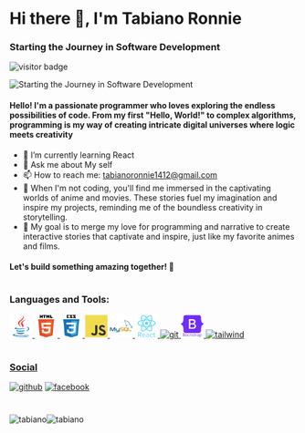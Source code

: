 # <h1>Hi there 👋, I'm Tabiano Ronnie</h1>
### Starting the Journey in Software Development
![visitor badge](https://visitor-badge.laobi.icu/badge?page_id=Tabiano.visitor-badge)

![Starting the Journey in Software Development](https://i.pinimg.com/originals/19/b2/8c/19b28c8372aaec65623f7ee7332e74be.gif)

#### Hello! I'm a passionate programmer who loves exploring the endless possibilities of code. From my first "Hello, World!" to complex algorithms, programming is my way of creating intricate digital universes where logic meets creativity
- 🌱 I’m currently learning React 
- 💬 Ask me about My self 
- 📫 How to reach me: tabianoronnie1412@gmail.com
- 🎥 When I'm not coding, you'll find me immersed in the captivating worlds of anime and movies. These stories fuel my imagination and inspire my projects, reminding me of the boundless creativity in storytelling.
- 🚀 My goal is to merge my love for programming and narrative to create interactive stories that captivate and inspire, just like my favorite animes and films.
  
#### Let's build something amazing together! 🌟
<h1></h1>

### Languages and Tools:
  <div align="left">
    <a href="https://www.java.com/en/" target="_blank" rel="noreferrer"/><img src="https://raw.githubusercontent.com/devicons/devicon/master/icons/java/java-original.svg" alt="java" width="40" height="40"/>
    <a href="https://www.w3.org/html/" target="_blank" rel="noreferrer"/><img src="https://raw.githubusercontent.com/devicons/devicon/master/icons/html5/html5-original-wordmark.svg" alt="html5" width="40" height="40"/> </a> <a href="https://www.java.com" target="_blank" rel="noreferrer"/>
    <a href="https://www.w3schools.com/css/" target="_blank" rel="noreferrer"/><img src="https://raw.githubusercontent.com/devicons/devicon/master/icons/css3/css3-original-wordmark.svg" alt="css3" width="40" height="40"/>
    <a href="https://developer.mozilla.org/en-US/docs/Web/JavaScript" target="_blank" rel="noreferrer"/><img src="https://raw.githubusercontent.com/devicons/devicon/master/icons/javascript/javascript-original.svg" alt="javascript" width="40" height="40"/>
    <a href="https://www.mysql.com/" target="_blank" rel="noreferrer"/><img src="https://raw.githubusercontent.com/devicons/devicon/master/icons/mysql/mysql-original-wordmark.svg" alt="mysql" width="40" height="40"/> </a> <a href="https://reactjs.org/" target="_blank" rel="noreferrer"/> 
    <a href="https://react.dev/" target="_blank" rel="noreferrer"/><img src="https://raw.githubusercontent.com/devicons/devicon/master/icons/react/react-original-wordmark.svg" alt="react" width="40" height="40"/>
    <a href="https://git-scm.com/" target="_blank" rel="noreferrer"/><img src="https://www.vectorlogo.zone/logos/git-scm/git-scm-icon.svg" alt="git" width="40" height="40"/>
    <a href="https://getbootstrap.com" target="_blank" rel="noreferrer"/> <img src="https://raw.githubusercontent.com/devicons/devicon/master/icons/bootstrap/bootstrap-plain-wordmark.svg" alt="bootstrap" width="40" height="40"/>
    <a href="https://tailwindcss.com/" target="_blank" rel="noreferrer"/> <img src="https://www.vectorlogo.zone/logos/tailwindcss/tailwindcss-icon.svg" alt="tailwind" width="40" height="40"/>    
  </div>
<h1></h1>

<h3>Social</h3>

[<img src='https://cdn.jsdelivr.net/npm/simple-icons@3.0.1/icons/github.svg' alt='github' height='40'>](https://github.com/https://github.com/Tabiano)
[<img src='https://cdn.jsdelivr.net/npm/simple-icons@3.0.1/icons/facebook.svg' alt='facebook' height='40'>](https://www.facebook.com/https://www.facebook.com/Tabiano12)
<h1></h1>

<p>
  <img align="left" src="https://streak-stats.demolab.com/?user=Tabiano&theme=dark" alt="tabiano" />
  <img align="left" src="https://github-readme-stats.vercel.app/api/top-langs?username=tabiano&show_icons=true&locale=en&layout=compact&theme=dark" alt="tabiano" />
</p>
